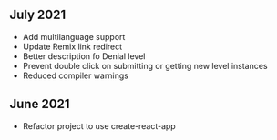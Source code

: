 ## July 2021
- Add multilanguage support
- Update Remix link redirect
- Better description fo Denial level
- Prevent double click on submitting or getting new level instances 
- Reduced compiler warnings

## June 2021
- Refactor project to use create-react-app
